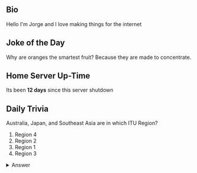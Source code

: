## Bio

Hello I'm Jorge and I love making things for the internet

## Joke of the Day

Why are oranges the smartest fruit? Because they are made to concentrate. 

## Home Server Up-Time

Its been **12 days** since this server shutdown


## Daily Trivia

Australia, Japan, and Southeast Asia are in which ITU Region?
 1. Region 4
 2. Region 2
 3. Region 1
 4. Region 3

<details>
  <summary>Answer</summary>
  Region 3
</details>
